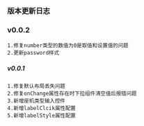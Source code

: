 ### 版本更新日志

### v0.0.2

    1.修复number类型的数值为0是取值和设置值的问题
    2.更新password样式

##### v0.0.1

    1.修复默认布局丢失问题
    2.修复onChange属性存在时下拉组件清空值后报错问题
    3.新增座机类型输入控件
    4.新增labelClcik属性配置
    5.新增labelStyle属性配置
    
